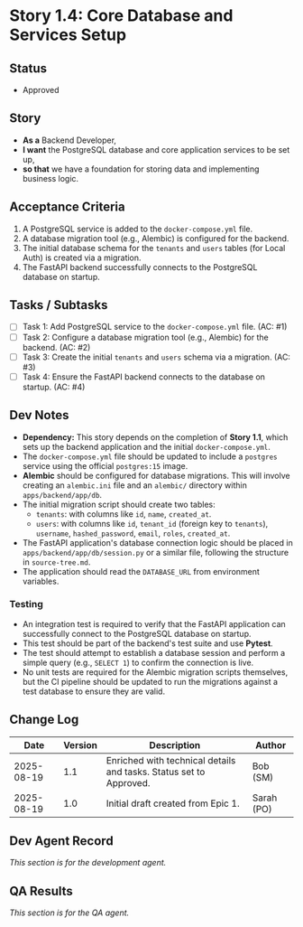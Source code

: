 # Story 1.4: Core Database and Services Setup

## Status
- Approved

## Story
- **As a** Backend Developer,
- **I want** the PostgreSQL database and core application services to be set up,
- **so that** we have a foundation for storing data and implementing business logic.

## Acceptance Criteria
1.  A PostgreSQL service is added to the `docker-compose.yml` file.
2.  A database migration tool (e.g., Alembic) is configured for the backend.
3.  The initial database schema for the `tenants` and `users` tables (for Local Auth) is created via a migration.
4.  The FastAPI backend successfully connects to the PostgreSQL database on startup.

## Tasks / Subtasks
- [ ] Task 1: Add PostgreSQL service to the `docker-compose.yml` file. (AC: #1)
- [ ] Task 2: Configure a database migration tool (e.g., Alembic) for the backend. (AC: #2)
- [ ] Task 3: Create the initial `tenants` and `users` schema via a migration. (AC: #3)
- [ ] Task 4: Ensure the FastAPI backend connects to the database on startup. (AC: #4)

## Dev Notes
- **Dependency:** This story depends on the completion of **Story 1.1**, which sets up the backend application and the initial `docker-compose.yml`.
- The `docker-compose.yml` file should be updated to include a `postgres` service using the official `postgres:15` image.
- **Alembic** should be configured for database migrations. This will involve creating an `alembic.ini` file and an `alembic/` directory within `apps/backend/app/db`.
- The initial migration script should create two tables:
    - `tenants`: with columns like `id`, `name`, `created_at`.
    - `users`: with columns like `id`, `tenant_id` (foreign key to `tenants`), `username`, `hashed_password`, `email`, `roles`, `created_at`.
- The FastAPI application's database connection logic should be placed in `apps/backend/app/db/session.py` or a similar file, following the structure in `source-tree.md`.
- The application should read the `DATABASE_URL` from environment variables.

### Testing
- An integration test is required to verify that the FastAPI application can successfully connect to the PostgreSQL database on startup.
- This test should be part of the backend's test suite and use **Pytest**.
- The test should attempt to establish a database session and perform a simple query (e.g., `SELECT 1`) to confirm the connection is live.
- No unit tests are required for the Alembic migration scripts themselves, but the CI pipeline should be updated to run the migrations against a test database to ensure they are valid.

## Change Log
| Date | Version | Description | Author |
| --- | --- | --- | --- |
| 2025-08-19 | 1.1 | Enriched with technical details and tasks. Status set to Approved. | Bob (SM) |
| 2025-08-19 | 1.0 | Initial draft created from Epic 1. | Sarah (PO) |

## Dev Agent Record
*This section is for the development agent.*

## QA Results
*This section is for the QA agent.*
